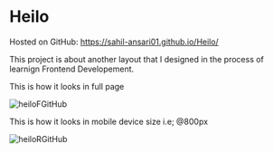# Heilo

Hosted on GitHub:
https://sahil-ansari01.github.io/Heilo/

This project is about another layout that I designed in the process of learnign Frontend Developement.

This is how it looks in full page

![heiloFGitHub](https://user-images.githubusercontent.com/108484457/218693307-ebd46517-923a-43ea-90c5-e876aa52c9c4.png)

This is how it looks in mobile device size i.e; @800px

![heiloRGitHub](https://user-images.githubusercontent.com/108484457/218693608-31149eef-cf32-4796-b225-ee98925ff780.png)


